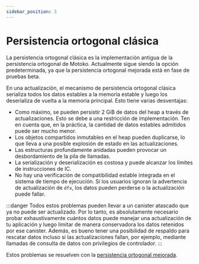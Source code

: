 ```yaml
---
sidebar_position: 3
---
```


# Persistencia ortogonal clásica

La persistencia ortogonal clásica es la implementación antigua de la
persistencia ortogonal de Motoko. Actualmente sigue siendo la opción
predeterminada, ya que la persistencia ortogonal mejorada está en fase de
pruebas beta.

En una actualización, el mecanismo de persistencia ortogonal clásica serializa
todos los datos estables a la memoria estable y luego los deserializa de vuelta
a la memoria principal. Esto tiene varias desventajas:

- Como máximo, se pueden persistir 2 GiB de datos del heap a través de
  actualizaciones. Esto se debe a una restricción de implementación. Ten en
  cuenta que, en la práctica, la cantidad de datos estables admitidos puede ser
  mucho menor.
- Los objetos compartidos inmutables en el heap pueden duplicarse, lo que lleva
  a una posible explosión de estado en las actualizaciones.
- Las estructuras profundamente anidadas pueden provocar un desbordamiento de la
  pila de llamadas.
- La serialización y deserialización es costosa y puede alcanzar los límites de
  instrucciones de IC.
- No hay una verificación de compatibilidad estable integrada en el sistema de
  tiempo de ejecución. Si los usuarios ignoran la advertencia de actualización
  de `dfx`, los datos pueden perderse o la actualización puede fallar.

:::danger Todos estos problemas pueden llevar a un canister atascado que ya no
puede ser actualizado. Por lo tanto, es absolutamente necesario probar
exhaustivamente cuántos datos puede manejar una actualización de tu aplicación y
luego limitar de manera conservadora los datos retenidos por ese canister.
Además, es bueno tener una posibilidad de respaldo para rescatar datos incluso
si las actualizaciones fallan, por ejemplo, mediante llamadas de consulta de
datos con privilegios de controlador. :::

Estos problemas se resuelven con la
[persistencia ortogonal mejorada](enhanced.md).
